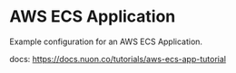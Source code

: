 # AWS ECS Application

Example configuration for an AWS ECS Application.

docs: https://docs.nuon.co/tutorials/aws-ecs-app-tutorial
